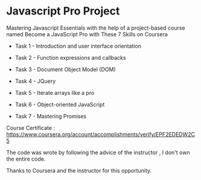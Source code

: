 # Javascript Pro Project
Mastering Javascript Essentials with the help of a project-based course named Become a JavaScript Pro with These 7 Skills on Coursera

- Task 1 - Introduction and user interface orientation

- Task 2 - Function expressions and callbacks

- Task 3 - Document Object Model (DOM)

- Task 4 - JQuery

- Task 5 - Iterate arrays like a pro

- Task 6 - Object-oriented JavaScript

- Task 7 - Mastering Promises

Course Certificate : https://www.coursera.org/account/accomplishments/verify/EPF2EDEDW2C5

The code was wrote by following the advice of the instructor , I don't own the entire code.

Thanks to Coursera and the instructor for this opportunity.
